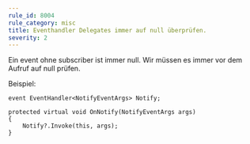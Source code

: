 ```yaml
---
rule_id: 8004
rule_category: misc
title: Eventhandler Delegates immer auf null überprüfen.
severity: 2
---
```

Ein event ohne subscriber ist immer null. Wir müssen es immer vor dem Aufruf auf null prüfen.

Beispiel:
```
event EventHandler<NotifyEventArgs> Notify;

protected virtual void OnNotify(NotifyEventArgs args)
{
	Notify?.Invoke(this, args);
}
```

